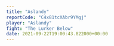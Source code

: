 ```yaml
---
title: "Aslandy"
reportCode: "C4x81tcXAbr9YMgj"
player: "Aslandy"
fight: "The Lurker Below"
date: 2021-09-22T19:00:43.822000+00:00
---
```

